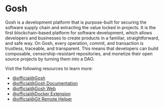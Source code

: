 # Gosh

Gosh is a development platform that is purpose-built for securing the software supply chain and extracting the value locked in projects. It is the first blockchain-based platform for software development, which allows developers and businesses to create products in a familiar, straightforward, and safe way. On Gosh, every operation, commit, and transaction is trustless, traceable, and transparent. This means that developers can build composable, censorship-resistant repositories, and monetize their open source projects by turning them into a DAO.

Visit the following resources to learn more:

- [@official@Gosh](https://gosh.sh/)
- [@official@Gosh Documentation](https://docs.gosh.sh/)
- [@official@Gosh Web](https://app.gosh.sh/)
- [@official@Docker Extension](https://docs.gosh.sh/working-with-gosh/docker-extension/)
- [@official@Git Remote Helper](https://docs.gosh.sh/working-with-gosh/git-remote-helper/)
